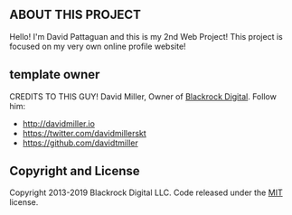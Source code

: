 ## ABOUT THIS PROJECT

Hello! I'm David Pattaguan and this is my 2nd Web Project! This project is focused on my very own online profile website!

## template owner
CREDITS TO THIS GUY! 
David Miller, Owner of [Blackrock Digital](http://blackrockdigital.io/).
Follow him:
* http://davidmiller.io
* https://twitter.com/davidmillerskt
* https://github.com/davidtmiller
 
## Copyright and License

Copyright 2013-2019 Blackrock Digital LLC. Code released under the [MIT](https://github.com/BlackrockDigital/startbootstrap-creative/blob/gh-pages/LICENSE) license.
